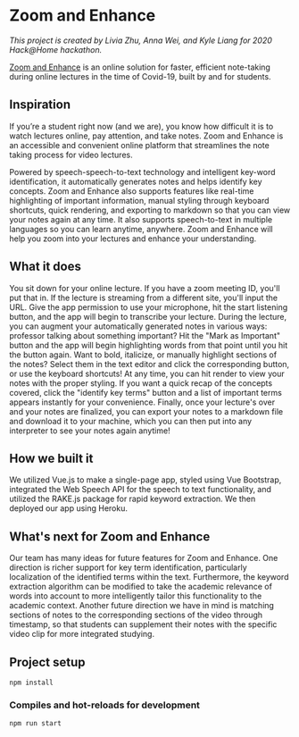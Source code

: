 # Zoom and Enhance

_This project is created by Livia Zhu, Anna Wei, and Kyle Liang for 2020 Hack@Home hackathon._

[Zoom and Enhance](https://zoomandenhance.herokuapp.com/) is an online solution for faster, efficient note-taking during online lectures in the time of Covid-19, built by and for students.

## Inspiration
If you’re a student right now (and we are), you know how difficult it is to watch lectures online, pay attention, and take notes. Zoom and Enhance is an accessible and convenient online platform that streamlines the note taking process for video lectures.

Powered by speech-speech-to-text technology and intelligent key-word identification, it automatically generates notes and helps identify key concepts. Zoom and Enhance also supports features like real-time highlighting of important information, manual styling through keyboard shortcuts, quick rendering, and exporting to markdown so that you can view your notes again at any time. It also supports speech-to-text in multiple languages so you can learn anytime, anywhere. Zoom and Enhance will help you zoom into your lectures and enhance your understanding.

## What it does
You sit down for your online lecture. If you have a zoom meeting ID, you'll put that in. If the lecture is streaming from a different site, you'll input the URL. Give the app permission to use your microphone, hit the start listening button, and the app will begin to transcribe your lecture. During the lecture, you can augment your automatically generated notes in various ways: professor talking about something important? Hit the "Mark as Important" button and the app will begin highlighting words from that point until you hit the button again. Want to bold, italicize, or manually highlight sections of the notes? Select them in the text editor and click the corresponding button, or use the keyboard shortcuts! At any time, you can hit render to view your notes with the proper styling. If you want a quick recap of the concepts covered, click the "identify key terms" button and a list of important terms appears instantly for your convenience. Finally, once your lecture's over and your notes are finalized, you can export your notes to a markdown file and download it to your machine, which you can then put into any interpreter to see your notes again anytime!

## How we built it
We utilized Vue.js to make a single-page app, styled using Vue Bootstrap, integrated the Web Speech API for the speech to text functionality, and utilized the RAKE.js package for rapid keyword extraction. We then deployed our app using Heroku.

## What's next for Zoom and Enhance
Our team has many ideas for future features for Zoom and Enhance. One direction is richer support for key term identification, particularly localization of the identified terms within the text. Furthermore, the keyword extraction algorithm can be modified to take the academic relevance of words into account to more intelligently tailor this functionality to the academic context. Another future direction we have in mind is matching sections of notes to the corresponding sections of the video through timestamp, so that students can supplement their notes with the specific video clip for more integrated studying.

## Project setup
```
npm install
```

### Compiles and hot-reloads for development
```
npm run start
```
